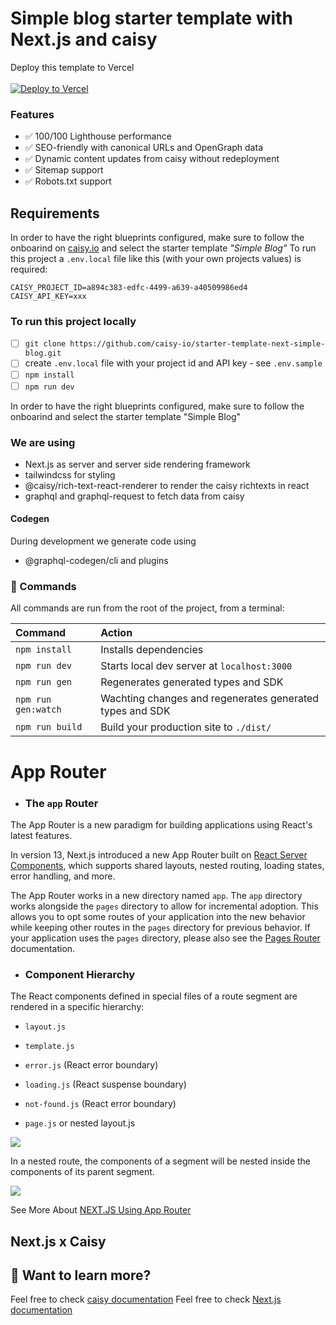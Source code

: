 # Simple blog starter template with Next.js and caisy

Deploy this template to Vercel
<br>
<br>
[![Deploy to Vercel](https://vercel.com/button)](https://vercel.com/new/clone?repository-url=https%3A%2F%2Fgithub.com%2Fcaisy-io%2Fstarter-template-next-simple-blog&env=CAISY_PROJECT_ID,CAISY_API_KEY&envDescription=CAISY_PROJECT_ID%20and%20CAISY_API_KEY%20is%20required%20for%20the%20tempalte%20to%20work&envLink=https%3A%2F%2Fcaisy.io%2Fdeveloper%2Fdocs%2Fauthentication%2Fapi-keys&project-name=caisy-next-simple-blog&repository-name=caisy-next-simple-blog&demo-title=caisy-next-simple-blog&demo-description=Example%20Deployment%20of%20this%20Template&demo-url=https%3A%2F%2Fcaisy-next-simple-blog.vercel.app)

### Features

- ✅ 100/100 Lighthouse performance
- ✅ SEO-friendly with canonical URLs and OpenGraph data
- ✅ Dynamic content updates from caisy without redeployment
- ✅ Sitemap support
- ✅ Robots.txt support

## Requirements

In order to have the right blueprints configured, make sure to follow the onboarind on [caisy.io](https://caisy.io/) and select the starter template _"Simple Blog"_
To run this project a `.env.local` file like this (with your own projects values) is required:

```
CAISY_PROJECT_ID=a894c383-edfc-4499-a639-a40509986ed4
CAISY_API_KEY=xxx
```

### To run this project locally

- [ ] `git clone https://github.com/caisy-io/starter-template-next-simple-blog.git`
- [ ] create `.env.local` file with your project id and API key - see `.env.sample`
- [ ] `npm install`
- [ ] `npm run dev`

In order to have the right blueprints configured, make sure to follow the onboarind and select the starter template "Simple Blog"

### We are using

- Next.js as server and server side rendering framework
- tailwindcss for styling
- @caisy/rich-text-react-renderer to render the caisy richtexts in react
- graphql and graphql-request to fetch data from caisy

#### Codegen

During development we generate code using

- @graphql-codegen/cli and plugins

### 🧞 Commands

All commands are run from the root of the project, from a terminal:

| Command             | Action                                                   |
| :------------------ | :------------------------------------------------------- |
| `npm install`       | Installs dependencies                                    |
| `npm run dev`       | Starts local dev server at `localhost:3000`              |
| `npm run gen`       | Regenerates generated types and SDK                      |
| `npm run gen:watch` | Wachting changes and regenerates generated types and SDK |
| `npm run build`     | Build your production site to `./dist/`                  |

# App Router

- ### The `app` Router

The App Router is a new paradigm for building applications using React's latest features.

In version 13, Next.js introduced a new App Router built on [React Server Components](https://nextjs.org/docs/getting-started/react-essentials#server-components), which supports shared layouts, nested routing, loading states, error handling, and more.

The App Router works in a new directory named `app`. The `app` directory works alongside the `pages` directory to allow for incremental adoption. This allows you to opt some routes of your application into the new behavior while keeping other routes in the `pages` directory for previous behavior. If your application uses the `pages` directory, please also see the [Pages Router](https://nextjs.org/docs/pages/building-your-application/routing) documentation.

- ### Component Hierarchy

The React components defined in special files of a route segment are rendered in a specific hierarchy:

- `layout.js`

- `template.js`

- `error.js` (React error boundary)

- `loading.js` (React suspense boundary)

- `not-found.js` (React error boundary)

- `page.js` or nested layout.js

![](https://nextjs.org/_next/image?url=%2Fdocs%2Fdark%2Ffile-conventions-component-hierarchy.png&w=1920&q=75&dpl=dpl_DjpzdahhLTquuaq7vugKKMQTDADC)

In a nested route, the components of a segment will be nested inside the components of its parent segment.

![](https://nextjs.org/_next/image?url=%2Fdocs%2Fdark%2Fnested-file-conventions-component-hierarchy.png&w=1920&q=75&dpl=dpl_DjpzdahhLTquuaq7vugKKMQTDADC)

See More About [NEXT.JS Using App Router](https://nextjs.org/docs/app)
## Next.js x Caisy

## 👀 Want to learn more?

Feel free to check [caisy documentation](https://caisy.io/developer/docs)
Feel free to check [Next.js documentation](https://nextjs.org/docs)
